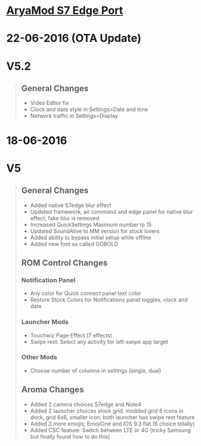 
# [AryaMod S7 Edge Port](http://forum.xda-developers.com/galaxy-note-3/development/rom-aryamod-v1-3-tw-lollipop-5-1-1-t3326976)

# 22-06-2016 (OTA Update) 
# V5.2
> ## General Changes
> - Video Editor fix
> - Clock and date style in Settings>Date and time
> - Network traffic in Settings>Display

# 18-06-2016
# V5 
> ## General Changes
> - Added native S7edge blur effect
> - Updated framework, air command and edge panel for native blur effect, fake blur is removed
> - Increased QuickSettings Maximum number to 15 
> - Updated SoundAlive to MM version for stock lovers
> - Added ability to bypass initial setup while offline 
> - Added new font as called GOBOLD
> 
> ## ROM Control Changes
> ### Notification Panel
>  - Any color for Quick connect panel text color 
>  - Restore Stock Colors for Notifications panel toggles, clock and date 
> 
> ### Launcher Mods
>  - Touchwiz Page Effect (7 effects)
>  - Swipe rest: Select any activity for left-swipe app target 
> 
> ### Other Mods
>  - Choose number of columns in settings (single, dual)
> 
> ## Aroma Changes
> - Added 2 camera choices S7edge and Note4
> - Added 2 launcher choices stock grid, modded grid 6 icons in dock, grid 6x6, smaller icon, both launcher has swipe rest feature  
> - Added 2 more emojis; EmojiOne and IOS 9.3 flat (6 choice totally) 
> - Added CSC feature: Switch between LTE or 4G (tricky Samsung but finally found how to do this)
